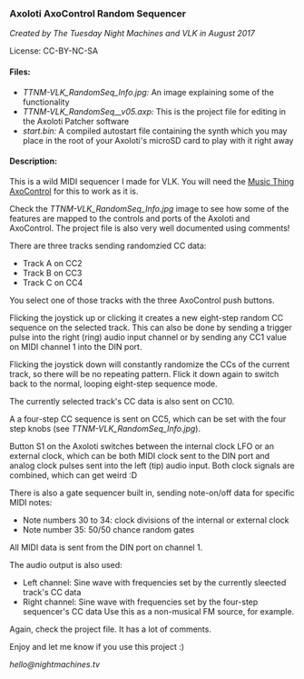 ### Axoloti AxoControl Random Sequencer
_Created by The Tuesday Night Machines and VLK in August 2017_

License: CC-BY-NC-SA

#### Files:
- _TTNM-VLK_RandomSeq_Info.jpg:_ An image explaining some of the functionality
- _TTNM-VLK_RandomSeq__v05.axp:_ This is the project file for editing in the Axoloti Patcher software
- _start.bin:_ A compiled autostart file containing the synth which you may place in the root of your Axoloti's microSD card to play with it right away

#### Description:
This is a wild MIDI sequencer I made for VLK. You will need the [Music Thing AxoControl](https://www.thonk.co.uk/shop/axoc/) for this to work as it is.

Check the _TTNM-VLK_RandomSeq_Info.jpg_ image to see how some of the features are mapped to the controls and ports of the Axoloti and AxoControl. The project file is also very well documented using comments!

There are three tracks sending randomzied CC data:
- Track A on CC2
- Track B on CC3
- Track C on CC4

You select one of those tracks with the three AxoControl push buttons.

Flicking the joystick up or clicking it creates a new eight-step random CC sequence on the selected track. This can also be done by sending a trigger pulse into the right (ring) audio input channel or by sending any CC1 value on MIDI channel 1 into the DIN port.

Flicking the joystick down will constantly randomize the CCs of the current track, so there will be no repeating pattern. Flick it down again to switch back to the normal, looping eight-step sequence mode.

The currently selected track's CC data is also sent on CC10.

A a four-step CC sequence is sent on CC5, which can be set with the four step knobs (see _TTNM-VLK_RandomSeq_Info.jpg_).

Button S1 on the Axoloti switches between the internal clock LFO or an external clock, which can be both MIDI clock sent to the DIN port and analog clock pulses sent into the left (tip) audio input. Both clock signals are combined, which can get weird :D

There is also a gate sequencer built in, sending note-on/off data for specific MIDI notes:
- Note numbers 30 to 34: clock divisions of the internal or external clock
- Note number 35: 50/50 chance random gates

All MIDI data is sent from the DIN port on channel 1.

The audio output is also used:
- Left channel: Sine wave with frequencies set by the currently sleected track's CC data
- Right channel: Sine wave with frequencies set by the four-step sequencer's CC data
Use this as a non-musical FM source, for example.

Again, check the project file. It has a lot of comments.

Enjoy and let me know if you use this project :)

_hello@nightmachines.tv_
